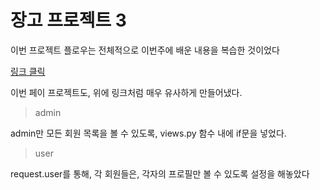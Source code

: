 # 장고 프로젝트 3

이번 프로젝트 플로우는 전체적으로 이번주에 배운 내용을 복습한 것이었다

[링크 클릭](https://github.com/jejoonlee/TIL-and-Coding-Test/blob/master/Python/Django/Django_9.md)

이번 페이 프로젝트도, 위에 링크처럼 매우 유사하게 만들어냈다.

> admin

admin만 모든 회원 목록을 볼 수 있도록, views.py 함수 내에 if문을 넣었다.

> user

request.user를 통해, 각 회원들은, 각자의 프로필만 볼 수 있도록 설정을 해놓았다